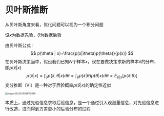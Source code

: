 # 贝叶斯推断

从贝叶斯角度来看，优化问题可以视为一个积分问题

设$x$为数据先验，$\theta$为数据后验

由贝叶斯公式：
$$
p(\theta | x)=\frac{p(x|\theta)p(\theta)}{p(x)}
$$
在贝叶斯决策当中，假设我们已知$N$个样本$x$，现在要做决策求新的样本$\tilde{x}$的分布，即$p(\tilde{x}|x)$
$$
p(\tilde{x}|x)=\int_{\theta}p(\tilde{x},\theta|x)d\theta=\int_{\theta}p(\tilde{x}|\theta)p(\theta|x)d\theta=E_{\theta|x}[p(\tilde{x}|\theta)]
$$
变分推断（VI）是一种对于后验概率$p(\theta|x)$的确定性近似

<img src="https://wth-markdown-image.oss-cn-beijing.aliyuncs.com/markdown_img/image-20230316164110449.png" alt="image-20230316164110449" style="zoom:50%;" />

本质上，通过先验信息求取后验信息，是一个通过引入观测量信息，对先验信息进行改造，进而得到方差更小的后验分布的过程